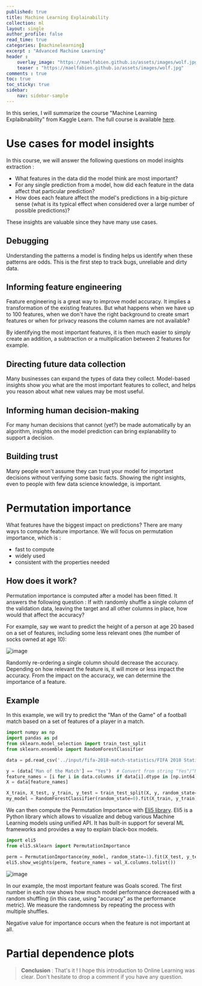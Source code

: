 ```yaml
---
published: true
title: Machine Learning Explainability
collection: ml
layout: single
author_profile: false
read_time: true
categories: [machinelearning]
excerpt : "Advanced Machine Learning"
header :
    overlay_image: "https://maelfabien.github.io/assets/images/wolf.jpg"
    teaser : "https://maelfabien.github.io/assets/images/wolf.jpg"
comments : true
toc: true
toc_sticky: true
sidebar:
    nav: sidebar-sample
---
```


<script type="text/javascript" async
    src="https://cdn.mathjax.org/mathjax/latest/MathJax.js?config=TeX-MML-AM_CHTML">
</script>

In this series, I will summarize the course "Machine Learning Explaibnability" from Kaggle Learn. The full course is available [here](https://www.kaggle.com/learn/machine-learning-explainability).

# Use cases for model insights

In this course, we will answer the following questions on model insights extraction :
- What features in the data did the model think are most important?
- For any single prediction from a model, how did each feature in the data affect that particular prediction?
- How does each feature affect the model's predictions in a big-picture sense (what is its typical effect when considered over a large number of possible predictions)?

These insights are valuable since they have many use cases.

## Debugging

Understanding the patterns a model is finding helps us identify when these patterns are odds. This is the first step to track bugs, unreliable and dirty data. 

## Informing feature engineering

Feature engineering is a great way to improve model accuracy. It implies a transformation of the existing features. But what happens when we have up to 100 features, when we don't have the right background to create smart features or when for privacy reasons the column names are not available?

By identifying the most important features, it is then much easier to simply create an addition, a subtraction or a multiplication between 2 features for example.

## Directing future data collection

Many businesses can expand the types of data they collect. Model-based insights show you what are the most important features to collect, and helps you reason about what new values may be most useful.

## Informing human decision-making

For many human decisions that cannot (yet?) be made automatically by an algorithm, insights on the model prediction can bring explanability to support a decision.

## Building trust

Many people won't assume they can trust your model for important decisions without verifying some basic facts. Showing the right insights, even to people with few data science knowledge, is important.

# Permutation importance

What features have the biggest impact on predictions? There are many ways to compute feature importance. We will focus on permutation importance, which is :
- fast to compute
- widely used
- consistent with the properties needed

## How does it work?

Permutation importance is computed after a model has been fitted. It answers the following question :
If with randomly shuffle a single column of the validation data, leaving the target and all other columns in place, how would that affect the accuracy?

For example, say we want to predict the height of a person at age 20 based on a set of features, including some less relevant ones (the number of socks owned at age 10):

![image](https://maelfabien.github.io/assets/images/perm.jpg)

Randomly re-ordering a single column should decrease the accuracy. Depending on how relevant the feature is, it will more or less impact the accuracy. From the impact on the accuracy, we can determine the importance of a feature.

## Example

In this example, we will try to predict the "Man of the Game" of a football match based on a set of features of a player in a match.

```python
import numpy as np
import pandas as pd
from sklearn.model_selection import train_test_split
from sklearn.ensemble import RandomForestClassifier

data = pd.read_csv('../input/fifa-2018-match-statistics/FIFA 2018 Statistics.csv')

y = (data['Man of the Match'] == "Yes")  # Convert from string "Yes"/"No" to binary
feature_names = [i for i in data.columns if data[i].dtype in [np.int64]]
X = data[feature_names]

X_train, X_test, y_train, y_test = train_test_split(X, y, random_state=1)
my_model = RandomForestClassifier(random_state=0).fit(X_train, y_train)
```

We can then compute the Permutation Importance with [Eli5 library](https://eli5.readthedocs.io/en/latest/). Eli5 is a Python library which allows to visualize and debug various Machine Learning models using unified API. It has built-in support for several ML frameworks and provides a way to explain black-box models.

```python
import eli5
from eli5.sklearn import PermutationImportance

perm = PermutationImportance(my_model, random_state=1).fit(X_test, y_test)
eli5.show_weights(perm, feature_names = val_X.columns.tolist())
```

![image](https://maelfabien.github.io/assets/images/perm2.jpg)

In our example, the most important feature was Goals scored. The first number in each row shows how much model performance decreased with a random shuffling (in this case, using "accuracy" as the performance metric). We measure the randomness by repeating the process with multiple shuffles.

Negative value for importance occurs when the feature is not important at all.

# Partial dependence plots



> **Conclusion** : That's it ! I hope this introduction to Online Learning was clear. Don't hesitate to drop a comment if you have any question.
